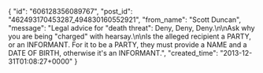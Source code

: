  {
   "id": "606128356089767",
   "post_id": "462493170453287_494830160552921",
   "from_name": "Scott Duncan",
   "message": "Legal advice for \"death threat\": Deny, Deny, Deny.\n\nAsk why you are being \"charged\" with hearsay.\n\nIs the alleged recipient a PARTY, or an INFORMANT. For it to be a PARTY, they must provide a NAME and a DATE OF BIRTH, otherwise it's an INFORMANT.",
   "created_time": "2013-12-31T01:08:27+0000"
 }
